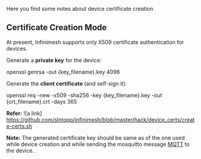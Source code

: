 Here you find some notes about device certificate creation

## Certificate Creation Mode
At present, Infinimesh supports only X509 certificate authentication for devices.

Generate a **private key** for the device:

openssl genrsa -out {key_filename}.key 4096

Generate the **client certificate** (and self-sign it):

openssl req -new -x509 -sha256 -key {key_filename}.key -out {crt_filename}.crt -days 365

**Refer:** ![a link] https://github.com/slntopp/infinimesh/blob/master/hack/device_certs/create-certs.sh

**Note:**
The generated certificate key should be same as of the one used while device creation and while sending the mosquitto message [MQTT](Technical/MQTT.md) to the device.
.


